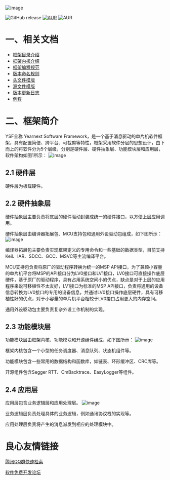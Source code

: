 ![image](./document/logo/logo.png) 

![GitHub release](https://img.shields.io/badge/version-1.3.3-green.svg) [![AUR](https://img.shields.io/badge/license-Apache--2.0-blue.svg)](http://www.apache.org/licenses/LICENSE-2.0) ![AUR](https://img.shields.io/badge/platform-ARM-orange.svg)

# 一、相关文档
* [框架目录介绍](https://gitee.com/accumulatedidea/Framework_Open/blob/master/document/dir/dir.md)
* [框架内核介绍]()
* [框架编程规范](https://gitee.com/accumulatedidea/Framework_Open/blob/master/document/rules/code_rules.md) 
* [版本命名规则](https://gitee.com/accumulatedidea/Framework_Open/blob/master/document/rules/version_rules.md)
* [头文件模版](https://gitee.com/accumulatedidea/Framework_Open/blob/master/document/template/inc.h)
* [源文件模版](https://gitee.com/accumulatedidea/Framework_Open/blob/master/document/template/src.c)
* [版本更新日志](https://gitee.com/accumulatedidea/Framework_Open/blob/master/document/update/update.md)
* [例程](https://gitee.com/accumulatedidea/Framework_Open/blob/master/document/demo/demo.c)

# 二、框架简介
YSF全称 Yearnext Software Framework，是一个基于消息驱动的单片机软件框架，具有配置简便、跨平台、可裁剪等特性，框架采用软件分层的思想设计，由下而上的将软件分为5个层级，分别是硬件层、硬件抽象层、功能模块层和应用层，软件架构如图1所示：
![image](./document/description/Framework.png)

## 2.1 硬件层
硬件层为板载硬件。

## 2.2 硬件抽象层
硬件抽象层主要负责将底层的硬件驱动封装成统一的硬件接口，以方便上层应用调用。

硬件抽象层由编译器拓展包、MCU支持包和通用外设驱动包组成，如下图所示：
![image](./document/description/hal.png)


编译器拓展包主要负责实现框架定义的专用命令和一些基础的数据类型，目前支持Keil、IAR、SDCC、GCC、MSVC等主流编译平台。

MCU支持包负责将原厂的驱动程序转换为统一的MSP API接口，为了兼顾小容量的单片机平台将MSP的API接口分为LV0接口和LV1接口，LV0接口可直接操作底层硬件，基于原厂的驱动程序，具有占用系统空间小的优点，缺点是对于上层的应用程序来说可移植性不太友好，LV1接口为标准的MSP API接口，负责将通用的设备信息转换为LV0接口的专用的设备信息，并通过LV0接口操作底层硬件，具有可移植性好的优点，对于小容量的单片机平台相较于LV0接口占用更大的内存空间。

通用外设驱动包主要负责复杂外设工作机制的实现。

## 2.3 功能模块层
功能模块层由框架内核、功能模块和开源组件组成，如下图所示：
![image](./document/description/func_layer.png)

框架内核包含一个小型的任务调度器、消息队列、状态机组件等。

功能模块包含一些常用的数据结构和函数库，如链表、环形缓冲区、CRC库等。

开源组件包含Segger RTT、CmBacktrace、EasyLogger等组件。

## 2.4 应用层
应用层包含业务逻辑层和应用处理层。
![image](./document/description/app_layer.png)

业务逻辑层负责处理具体的业务逻辑，例如通讯协议栈的实现等。

应用处理层负责将产生的消息派发到相应的处理模块中。

 # 良心友情链接

[腾讯QQ群快速检索](http://u.720life.cn/s/8cf73f7c)

[软件免费开发论坛](http://u.720life.cn/s/bbb01dc0)